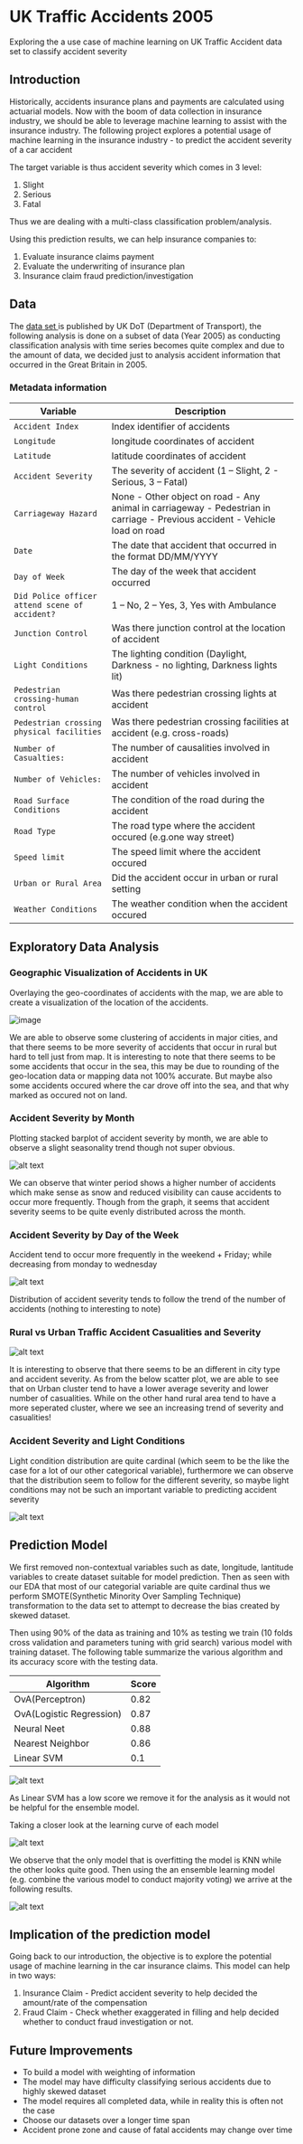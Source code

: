 # UK Traffic Accidents 2005 
Exploring the a use case of machine learning on UK Traffic Accident data set to classify accident severity

## Introduction
Historically, accidents insurance plans and payments are calculated using actuarial models. Now
with the boom of data collection in insurance industry, we should be able to leverage machine
learning to assist with the insurance industry.
The following project explores a potential usage of machine learning in the insurance industry - to predict the accident severity of a car accident

The target variable is thus accident severity which comes in 3 level:
1. Slight
2. Serious
3. Fatal

Thus we are dealing with a multi-class classification problem/analysis.

Using this prediction results, we can help insurance companies to:
1. Evaluate insurance claims payment
2. Evaluate the underwriting of insurance plan
3. Insurance claim fraud prediction/investigation

## Data 
The <a href = https://data.gov.uk/dataset/cb7ae6f0-4be6-4935-9277-47e5ce24a11f/road-safety-data> data set <a> is published by UK DoT (Department of Transport), the following analysis is done on a subset of data (Year 2005) as conducting classification analysis with time series becomes quite complex and due to the amount of data, we decided
just to analysis accident information that occurred in the Great Britain in 2005. 
 
 ### Metadata information
 | Variable | Description |
| --- | --- |
| `Accident Index` | Index identifier of accidents |
| `Longitude` | longitude coordinates of accident |
| `Latitude` | latitude coordinates of accident |
| `Accident Severity` | The severity of accident (1 – Slight, 2 - Serious, 3 – Fatal) |
| `Carriageway Hazard` | None - Other object on road - Any animal in carriageway - Pedestrian in carriage - Previous accident - Vehicle load on road    |
| `Date` | The date that accident that occurred in the format DD/MM/YYYY |
| `Day of Week` | The day of the week that accident occurred  |
| `Did Police officer attend scene of accident?` | 1 – No, 2 – Yes, 3, Yes with Ambulance  |
| `Junction Control` | Was there junction control at the location of accident  |
| `Light Conditions` | The lighting condition (Daylight, Darkness - no lighting, Darkness lights lit) |
| `Pedestrian crossing-human control` | Was there pedestrian crossing lights at accident |
| `Pedestrian crossing physical facilities` | Was there pedestrian crossing facilities at accident (e.g. cross-roads)  |
| `Number of Casualties:` | The number of causalities involved in accident |
| `Number of Vehicles:` | The number of vehicles involved in accident |
| `Road Surface Conditions` | The condition of the road during the accident  |
| `Road Type` | The road type where the accident occured (e.g.one way street)  |
| `Speed limit` | The speed limit where the accident occured  |
| `Urban or Rural Area` | Did the accident occur in urban or rural setting |
| `Weather Conditions` | The weather condition when the accident occured  |

## Exploratory Data Analysis

### Geographic Visualization of Accidents in UK
Overlaying the geo-coordinates of accidents with the map, we are able to create a visualization of
the location of the accidents. 

![image](./3_Diagrams/Uk_Accident_Graph.PNG)

We are able to observe some clustering of accidents in major cities,
and that there seems to be more severity of accidents that occur in rural but hard to tell just from
map. It is interesting to note that there seems to be some accidents that occur in the sea, this may be
due to rounding of the geo-location data or mapping data not 100% accurate. But maybe also
some accidents occured where the car drove off into the sea, and that why marked as occured not
on land.

### Accident Severity by Month
Plotting stacked barplot of accident severity by month, we are able to observe a slight seasonality
trend though not super obvious.

![alt text](./3_Diagrams/Accident_Severity_by_month.png)

We can observe that winter period shows a higher number of accidents which make sense as snow
and reduced visibility can cause accidents to occur more frequently. Though from the graph, it
seems that accident severity seems to be quite evenly distributed across the month.

### Accident Severity by Day of the Week
Accident tend to occur more frequently in the weekend + Friday; while decreasing from monday
to wednesday

![alt text](./3_Diagrams/Accident_Severity_by_weekday.png)

Distribution of accident severity tends to follow the trend of the number of accidents (nothing to
interesting to note)

### Rural vs Urban Traffic Accident Casualities and Severity

![alt text](./3_Diagrams/rural.png)

It is interesting to observe that there seems to be an different in city type and accident severity. As
from the below scatter plot, we are able to see that on Urban cluster tend to have a lower average
severity and lower number of casualities. While on the other hand rural area tend to have a more
seperated cluster, where we see an increasing trend of severity and casualities!

### Accident Severity and Light Conditions
Light condition distribution are quite cardinal (which seem to be the like the case for a lot of our
other categorical variable), furthermore we can observe that the distribution seem to follow for the
different severity, so maybe light conditions may not be such an important variable to predicting
accident severity

![alt text](3_Diagrams/light.png)

## Prediction Model

We first removed non-contextual variables such as date, longitude, lantitude variables to create dataset suitable for model prediction. Then as seen with our EDA that most of our categorial variable are quite cardinal thus we perform SMOTE(Synthetic Minority Over Sampling Technique) transformation to the data set to attempt to decrease the bias created by skewed dataset. 

Then using 90% of the data as training and 10% as testing we train (10 folds cross validation and parameters tuning with grid search) various model with training dataset. The following table summarize the various algorithm and its accuracy score with the testing data. 

 | Algorithm | Score |
| --- | --- |
| OvA(Perceptron) | 0.82 |
| OvA(Logistic Regression) | 0.87 |
| Neural Neet | 0.88 |
| Nearest Neighbor | 0.86 |
| Linear SVM | 0.1 |

![alt text](3_Diagrams/roc.png)

As Linear SVM has a low score we remove it for the analysis as it would not be helpful for the ensemble model.

Taking a closer look at the learning curve of each model

![alt text](3_Diagrams/validcurve.png)

We observe that the only model that is overfitting the model is KNN while the other looks quite good. Then using the an ensemble learning model (e.g. combine the various model to conduct majority voting) we arrive at the following results.

![alt text](3_Diagrams/results.png)

## Implication of the prediction model

Going back to our introduction, the objective is to explore the potential usage of machine learning in the car insurance claims. This model can help in two ways:
1. Insurance Claim - Predict accident severity to help decided the amount/rate of the compensation
2. Fraud Claim - Check whether exaggerated in filling and help decided whether to conduct fraud investigation or not.

## Future Improvements

- To build a model with weighting of information 
- The model may have difficulty classifying serious accidents due to highly skewed dataset
- The model requires all completed data, while in reality this is often not the case 
- Choose our datasets over a longer time span
- Accident prone zone and cause of fatal accidents may change over time



